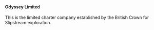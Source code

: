 #### Odyssey Limited

This is the limited charter company established by the British Crown for Slipstream exploration.
